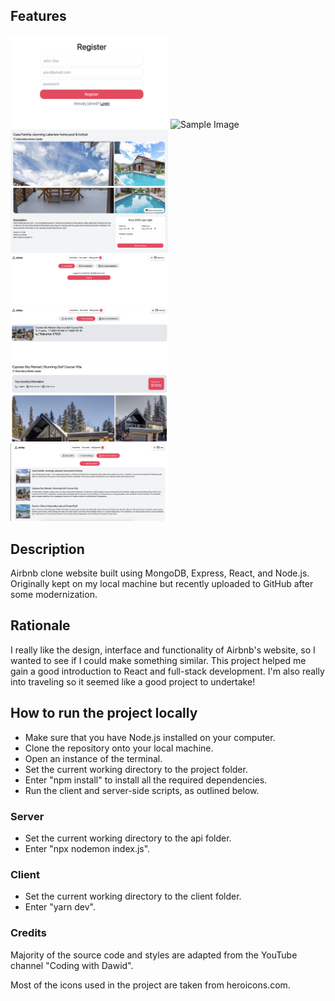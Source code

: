 ## Features 
<img src="images/sample1.png" alt="Sample Image" width="50%" />
<img src="images/sample2.png" alt="Sample Image" width="50%" />
<img src="images/sample3.png" alt="Sample Image" width="50%" />
<img src="images/sample4.png" alt="Sample Image" width="50%" />
<img src="images/sample5.png" alt="Sample Image" width="50%" />
<img src="images/sample6.png" alt="Sample Image" width="50%" />
<img src="images/sample7.png" alt="Sample Image" width="50%" />
<img src="images/sample8.png" alt="Sample Image" width="50%" />

## Description
Airbnb clone website built using MongoDB, Express, React, and Node.js. Originally kept on my local machine but recently uploaded to GitHub after some modernization.

## Rationale 
I really like the design, interface and functionality of Airbnb's website, so I wanted to see if I could make something similar. This project helped me gain a good introduction to React and full-stack development. I'm also really into traveling so it seemed like a good project to undertake!

## How to run the project locally
- Make sure that you have Node.js installed on your computer. 
- Clone the repository onto your local machine.
- Open an instance of the terminal.
- Set the current working directory to the project folder. 
- Enter "npm install" to install all the required dependencies. 
- Run the client and server-side scripts, as outlined below. 

### Server 
- Set the current working directory to the api folder. 
- Enter "npx nodemon index.js". 

### Client 
- Set the current working directory to the client folder. 
- Enter "yarn dev". 

### Credits 
Majority of the source code and styles are adapted from the YouTube channel "Coding with Dawid".

Most of the icons used in the project are taken from heroicons.com.
